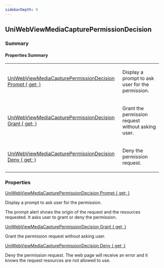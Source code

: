 ```yaml
---
sidebarDepth: 0
---
```


## UniWebViewMediaCapturePermissionDecision

### Summary

#### Properties Summary

<table>
<tr><td><div class='api-summary-heading'><a href='#prompt'><span class='return-type'>UniWebViewMediaCapturePermissionDecision</span> Prompt { get; }</a></div></td><td><div class='simple-summary'>
<p>Display a prompt to ask user for the permission.</p>
</div>
</td></tr><tr><td><div class='api-summary-heading'><a href='#grant'><span class='return-type'>UniWebViewMediaCapturePermissionDecision</span> Grant { get; }</a></div></td><td><div class='simple-summary'>
<p>Grant the permission request without asking user.</p>
</div>
</td></tr><tr><td><div class='api-summary-heading'><a href='#deny'><span class='return-type'>UniWebViewMediaCapturePermissionDecision</span> Deny { get; }</a></div></td><td><div class='simple-summary'>
<p>Deny the permission request.</p>
</div>
</td></tr></table>

### Properties

<div class='api-box property'>
  <div class="api-anchor" id='prompt'></div><div class='api-heading' data-id='prompt'><a href='#prompt'><span class='return-type'>UniWebViewMediaCapturePermissionDecision</span> Prompt { get; }</a></div>
  <div class='api-body'>
    <div class='desc'>
      <div class='summary'>
<p>Display a prompt to ask user for the permission.</p>
<p>The prompt alert shows the origin of the request and the resources requested. It asks user to grant or deny the
permission.</p>
</div>
                </div>
  </div>
</div>
<div class='api-box property'>
  <div class="api-anchor" id='grant'></div><div class='api-heading' data-id='grant'><a href='#grant'><span class='return-type'>UniWebViewMediaCapturePermissionDecision</span> Grant { get; }</a></div>
  <div class='api-body'>
    <div class='desc'>
      <div class='summary'>
<p>Grant the permission request without asking user.</p>
</div>
                </div>
  </div>
</div>
<div class='api-box property'>
  <div class="api-anchor" id='deny'></div><div class='api-heading' data-id='deny'><a href='#deny'><span class='return-type'>UniWebViewMediaCapturePermissionDecision</span> Deny { get; }</a></div>
  <div class='api-body'>
    <div class='desc'>
      <div class='summary'>
<p>Deny the permission request. The web page will receive an error and it knows the request resources are not allowed to 
use.</p>
</div>
                </div>
  </div>
</div>

